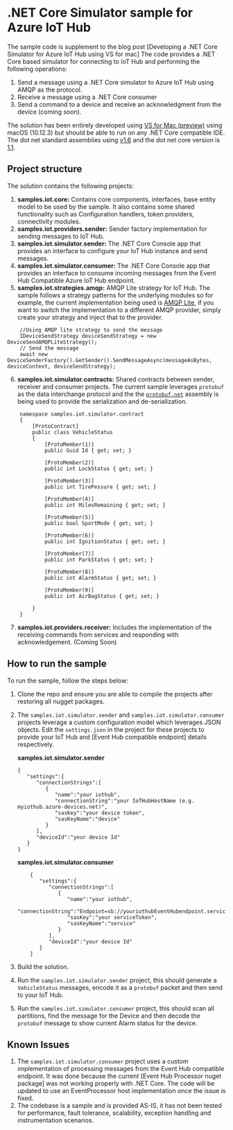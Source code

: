 
# **.NET Core Simulator sample for Azure IoT Hub**
The sample code is supplement to the blog post [Developing a .NET Core Simulator for Azure IoT Hub using VS for mac]
The code provides a .NET Core based simulator for connecting to IoT Hub and performing the following operations:
1. Send a message using a .NET Core simulator to Azure IoT Hub using AMQP as the protocol.
2. Receive a message using a .NET Core consumer
3. Send a command to a device and receive an acknowledgment from the device (coming soon).

The solution has been entirely developed using [VS for Mac (preview)](https://www.visualstudio.com/vs/visual-studio-mac/) using macOS (10.12.3) but should be able to run on any .NET Core compatible IDE. The dot net standard assemblies using [v1.6](https://docs.microsoft.com/en-us/dotnet/articles/standard/library) and the dot net core version is [1.1](https://www.microsoft.com/net/core#macos).
## Project structure
The solution contains the following projects:
1. **samples.iot.core:** Contains core components, interfaces, base entity model to be used by the sample. It also contains some shared functionality such as Configuration handlers, token providers, connectivity modules.
2.  **samples.iot.providers.sender:** Sender factory implementation for sending messages to IoT Hub.
3. **samples.iot.simulator.sender:** The .NET Core Console app that provides an interface to configure your IoT Hub instance and send messages.
4. **samples.iot.simulator.consumer:** The .NET Core Console app that provides an interface to consume incoming messages from the Event Hub Compatible Azure IoT Hub endpoint. 
5. **samples.iot.strategies.amqp:** AMQP Lite strategy for IoT Hub. The sample follows a strategy patterns for the underlying modules so for example, the current implementation being used is [AMQP Lite](https://github.com/Azure/amqpnetlite), if you want to switch the implementation to a different AMQP provider, simply create your strategy and inject that to the provider. 
```
	//Using AMQP lite strategy to send the message
	IDeviceSendStrategy deviceSendStrategy = new DeviceSendAMQPLiteStrategy();
	// Send the message
	await new DeviceSenderFactory().GetSender().SendMessageAsync(messageAsBytes, deviceContext, deviceSendStrategy);
```
6. **samples.iot.simulator.contracts:** Shared contracts between sender, receiver and consumer projects. The current sample leverages `protobuf` as the data interchange protocol and the the [`protobuf.net`](https://github.com/mgravell/protobuf-net) assembly is being used to provide the serialization and de-serialization. 

```
	namespace samples.iot.simulator.contract
	{
		[ProtoContract]
		public class VehicleStatus
		{
			[ProtoMember(1)]
			public Guid Id { get; set; }
	
			[ProtoMember(2)]
			public int LockStatus { get; set; }
	
			[ProtoMember(3)]
			public int TirePessure { get; set; }
	
			[ProtoMember(4)]
			public int MilesRemaining { get; set; }
	
			[ProtoMember(5)]
			public bool SportMode { get; set; }
	
			[ProtoMember(6)]
			public int IgnitionStatus { get; set; }
	
			[ProtoMember(7)]
			public int ParkStatus { get; set; }
	
			[ProtoMember(8)]
			public int AlarmStatus { get; set; }
	
			[ProtoMember(9)]
			public int AirBagStatus { get; set; }
	
		}
	}
```
	
7. **samples.iot.providers.receiver:** Includes the implementation of the receiving commands from services and responding with acknowledgement. (Coming Soon)
## How to run the sample
To run the sample, follow the steps below:
1. Clone the repo and ensure you are able to compile the projects after restoring all nugget packages.
2. The `samples.iot.simulator.sender` and `samples.iot.simulator.consumer` projects leverage a custom configuration model which leverages JSON objects. Edit the `settings.json` in the project for these projects to provide your IoT Hub and [Event Hub compatible endpoint] details respectively.
	
	**samples.iot.simulator.sender**
	```
	{
	   "settings":{
		  "connectionStrings":[
			 {
				"name":"your iothub",
				"connectionString":"your IoTHubHostName (e.g. myiothub.azure-devices.net)",
				"sasKey":"your device token",
				"sasKeyName":"device"
			 }
		  ],
		  "deviceId":"your device Id"
	   }
	}
	```
	**samples.iot.simulator.consumer**
	```
		{
		   "settings":{
			  "connectionStrings":[
				 {
					"name":"your iothub",
					"connectionString":"Endpoint=sb://youriothubEventHubendpoint.servicebus.windows.net/",
					"sasKey":"your serviceToken",
					"sasKeyName":"service"
				 }
			  ],
			  "deviceId":"your device Id"
		   }
		}
	```
	
3. Build the solution.
4. Run the `samples.iot.simulator.sender` project, this should generate a `VehicleStatus` messages, encode it as a `protobuf` packet and then send to your IoT Hub.
5. Run the `samples.iot.simulator.consumer` project, this should scan all partitions, find the message for the Device and then decode the `protobuf` message to show current Alarm status for the device.
## Known Issues
1. The `samples.iot.simulator.consumer` project uses a custom implementation of processing messages from the Event Hub compatible endpoint. It was done because the current [Event Hub Processor nuget package] was not working properly with .NET Core. The code will be updated to use an EventProcessor host implementation once the issue is fixed.
2. The codebase is a sample and is provided AS-IS, it has not been tested for performance, fault tolerance, scalability, exception handling and instrumentation scenarios. 
